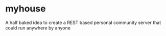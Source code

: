 # myhouse
A half baked idea to create a REST based personal community server that could run anywhere by anyone
